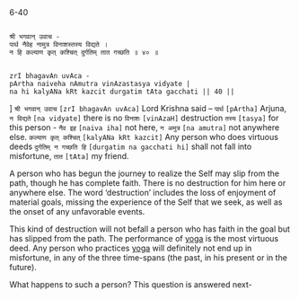 ## <a name='_40'></a>
6-40


```shloka-sa

श्री भगवान् उवाच -
पार्थ नैवेह नामुत्र विनाशस्तस्य विद्यते ।
न हि कल्याण कृत् कश्चित् दुर्गतिम् तात गच्छति ॥ ४० ॥
```
```shloka-sa-hk

zrI bhagavAn uvAca -
pArtha naiveha nAmutra vinAzastasya vidyate |
na hi kalyANa kRt kazcit durgatim tAta gacchati || 40 ||
```
] `श्री भगवान् उवाच` `[zrI bhagavAn uvAca]` Lord Krishna said – `पार्थ` `[pArtha]` Arjuna, `न विद्यते` `[na vidyate]` there is no `विनाशः` `[vinAzaH]` destruction `तस्य` `[tasya]` for this person - `नैव इह` `[naiva iha]` not here, `न अमुत्र` `[na amutra]` not anywhere else. `कल्याण कृत् कश्चित्` `[kalyANa kRt kazcit]` Any person who does virtuous deeds `दुर्गतिम् न गच्छति हि` `[durgatim na gacchati hi]` shall not fall into misfortune, `तात` `[tAta]` my friend.



A person who has begun the journey to realize the Self may slip from the path, though he has complete faith. There is no destruction for him here or anywhere else. The word ‘destruction’ includes the loss of enjoyment of material goals, missing the experience of the Self that we seek, as well as the onset of any unfavorable events. 

This kind of destruction will not befall a person who has faith in the goal but has slipped from the path. The performance of 
[yoga](yoga_state_of_being)
 is the most virtuous deed. Any person who practices 
[yoga](yoga_state_of_being)
 will definitely not end up in misfortune, in any of the three time-spans (the past, in his present or in the future).

What happens to such a person? This question is answered next-


